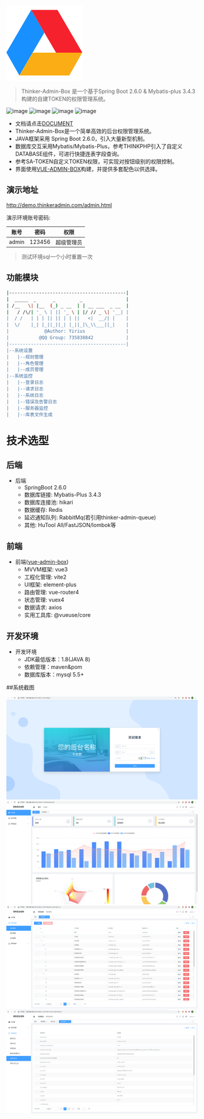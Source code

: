 ![logo](./_assets/logo.svg)

> Thinker-Admin-Box 是一个基于Spring Boot 2.6.0 & Mybatis-plus 3.4.3 构建的自建TOKEN的权限管理系统。

![image](https://img.shields.io/badge/build-success-brightgreen.svg?longCache=true&style=flat-square)
![image](https://img.shields.io/badge/license-Apache%202-4EB1BA.svg?longCache=true&style=flat-square)
![image](https://img.shields.io/badge/springboot-2.6.0-yellow.svg?longCache=true&style=popout-square)
![image](https://img.shields.io/badge/mybatisPlus-3.4.3-blue.svg?longCache=true&style=popout-square)

- 文档请点击[DOCUMENT](https://yirius.github.io/thinker-admin-box/index.html#/)
- Thinker-Admin-Box是一个简单高效的后台权限管理系统。
- JAVA框架采用 Spring Boot 2.6.0，引入大量新型机制。
- 数据库交互采用Mybatis/Mybatis-Plus，参考THINKPHP引入了自定义DATABASE组件，可进行快捷连表字段查询。
- 参考SA-TOKEN自定义TOKEN权限，可实现对按钮级别的权限控制。
- 界面使用[VUE-ADMIN-BOX](https://github.com/cmdparkour/vue-admin-box)构建，并提供多套配色以供选择。

## 演示地址
http://demo.thinkeradmin.com/admin.html

演示环境账号密码:

账号 | 密码| 权限
---|---|---
admin | 123456 | 超级管理员

> 测试环境sql一个小时重置一次

## 功能模块
```bash
|-------------------------------------------|  
|  _____  _      _         _                |  
| /__   \| |__  (_) _ __  | | __ ___  _ __  |  
|   / /\/| '_ \ | || '_ \ | |/ // _ \| '__| |  
|  / /   | | | || || | | ||   <|  __/| |    |  
|  \/    |_| |_||_||_| |_||_|\_\\___||_|    |  
|             @Author: Yirius               |  
|           @QQ Group: 735838842            |  
|-------------------------------------------|
|--系统设置
|   |--规则管理
|   |--角色管理
|   |--成员管理
|--系统监控
|   |--登录日志
|   |--请求日志
|   |--系统日志
|   |--错误及告警日志
|   |--服务器监控
|   |--库表文件生成
```

# 技术选型
## 后端
- 后端
    - SpringBoot 2.6.0
    - 数据库链接: Mybatis-Plus 3.4.3
    - 数据库连接池: hikari
    - 数据缓存: Redis
    - 延迟通知队列: RabbitMq(若引用thinker-admin-queue)
    - 其他: HuTool All/FastJSON/lombok等

## 前端
- 前端([vue-admin-box](https://github.com/cmdparkour/vue-admin-box))
    - MVVM框架: vue3
    - 工程化管理: vite2
    - UI框架: element-plus
    - 路由管理: vue-router4
    - 状态管理: vuex4
    - 数据请求: axios
    - 实用工具库: @vueuse/core

## 开发环境
- 开发环境
    - JDK最低版本：1.8(JAVA 8)
    - 依赖管理：maven&pom
    - 数据库版本：mysql 5.5+

##系统截图

![image](./_assets/examples/login.png)
![image](./_assets/examples/dashboard.png)
![image](./_assets/examples/rules.png)
![image](./_assets/examples/monitor.png)